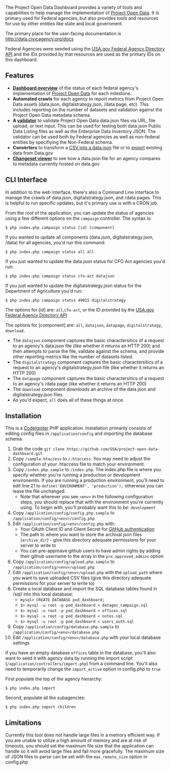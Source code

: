 The Project Open Data Dashboard provides a variety of tools and capabilities to help manage the implementation of [Project Open Data](http://project-open-data.github.io/). It is primary used for Federal agencies, but also provides tools and resources for use by other entities like state and local government. 

The primary place for the user-facing documentation is http://data.civicagency.org/docs

Federal Agencies were seeded using the [USA.gov Federal Agency Directory API](http://www.usa.gov/About/developer-resources/federal-agency-directory/) and the IDs provided by that resources are used as the primary IDs on this dashboard. 

Features
-----
* **[Dashboard overview](http://data.civicagency.org/offices)** of the status of each federal agency's implementation of [Project Open Data](http://project-open-data.github.io/) for each milestone.
* **Automated crawls** for each agency to report metrics from Project Open Data assets (data.json, digitalstrategy.json, /data page, etc). This includes reporting on the number of datasets and validation against the Project Open Data metadata schema. 
* **A [validator](http://data.civicagency.org/validate)** to validate Project Open Data data.json files via URL, file upload, or text input. This can be used for testing both data.json Public Data Listing files as well as the Enterprise Data Inventory JSON. The validator can be used both by Federal agencies as well as non-federal entities by specifiying the Non-Federal schema. 
* **Converters** to transform a [CSV into a data.json](http://data.civicagency.org/datagov/csv_to_json) file or to [export](http://data.civicagency.org/export) existing data from Data.gov
* **[Changeset viewer](http://data.civicagency.org/changeset)** to see how a data.json file for an agency compares to metadata currently hosted on data.gov


CLI Interface
-----
In addition to the web interface, there's also a Command Line Interface to manage the crawls of data.json, digitalstrategy.json, and /data pages. This is helpful to run specific updates, but it's primary use is with a CRON job. 

From the root of the application, you can update the status of agencies using a few different options on the `campaign` controller. The syntax is:

`$ php index.php campaign status [id] [component]`

If you wanted to update all components (data.json, digitalstrategy.json, /data) for all agencies, you'd run this command:

`$ php index.php campaign status all all`

If you just wanted to update the data.json status for CFO Act agencies you'd run:

`$ php index.php campaign status cfo-act datajson`

If you just wanted to update the digitalstrategy.json status for the Department of Agriculture you'd run:

`$ php index.php campaign status 49015 digitalstrategy`

The options for [id] are: `all`,`cfo-act`, or the ID provided by the [USA.gov Federal Agency Directory API](http://www.usa.gov/About/developer-resources/federal-agency-directory/)

The options for [component] are: `all`, `datajson`, `datapage`, `digitalstrategy`, `download`. 

* The `datajson` component captures the basic charactersitics of a request to an agency's data.json file (like whether it returns an HTTP 200) and then attempts to parse the file, validate against the schema, and provide other reporting metrics like the number of datasets listed. 
* The `digitalstrategy` component captures the basic charactersitics of a request to an agency's digitalstrategy.json file (like whether it returns an HTTP 200) 
* The `datapage` component captures the basic charactersitics of a request to an agency's /data page (like whether it returns an HTTP 200)
* The `download` component downloads an archive of the data.json and digitalstrategy.json files
* As you'd expect, `all` does all of these things at once. 

Installation
-----

This is a <a href="http://ellislab.com/codeigniter">CodeIgniter</a> PHP application. Installation primarily consists of editing config files in `/application/config` and importing the database schema. 

1. Grab the code `git clone https://github.com/GSA/project-open-data-dashboard.git`
1. Copy `/sample.htaccess` to `/.htaccess`. You may need to adjust the configuration of your .htaccess file to match your environment.
1. Copy `/index.php.sample` to `/index.php`. The index.php file is where you specify whether you're running a production or development environemtn. If you are running a production environment, you'll need to edit line 21 to `define('ENVIRONMENT', 'production');` otherwise you can leave the file unchanged. 
	* Note that wherever you see `<env>` in the following configuration steps, you should replace that with the environment you're currently using. To begin with, you'll probably want this to be: `development`
1. Copy `/application/config/config.php.sample` to `/application/config/<env>/config.php`
1. Edit `/application/config/<env>/config.php` with: 
	* Your OAuth Client ID and Client Secret for <a href="https://github.com/settings/applications/new">GitHub authentication</a> 
	* The path to where you want to store the archival json files (`archive_dir`) - give this directory adequate permissions for your server to write to
	* You can pre-approave github users to have admin rights by adding their github username to the array in the `pre_approved_admins` option
1. Copy `/application/config/upload.php.sample` to `/application/config/<env>/upload.php`	
1. Edit `/application/config/<env>/upload.php` with the `upload_path` where you want to save uploaded CSV files (give this directory adequate permissions for your server to write to)
1. Create a local database and import the SQL database tables found in /sql/ into this local database:
	* `mysql> CREATE DATABASE pod_dashboard;`
    * `$> mysql -u root -p pod_dashboard < datagov_campaign.sql`
    * `$> mysql -u root -p pod_dashboard < offices.sql`
    * `$> mysql -u root -p pod_dashboard < notes.sql`
    * `$> mysql -u root -p pod_dashboard < users_auth.sql`
1. Copy `/application/config/database.php.sample` to `/application/config/<env>/database.php`
1. Edit `/application/config/<env>/database.php` with your local database settings

If you have an empty database `offices` table in the database, you'll also want to seed it with agency data by running the import script (`/application/controllers/import.php`) from a command line. You'll also need to temporarily change the `import_active` option in config.php to `true`


First populate the top of the agency hierarchy: 

`$ php index.php import`

Second, populate all the subagencies:

`$ php index.php import children`

Limitations
-----
Currently this tool does not handle large files in a memory efficient way. If you are unable to utilize a high amount of memory and are at risk of timeouts, you should set the maximum file size that the application can handle so it will avoid large files and fail more gracefully. The maximum size of JSON files to parse can be set with the `max_remote_size` option in config.php